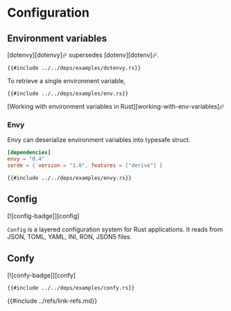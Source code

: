 # Configuration

## Environment variables

[dotenvy][dotenvy]⮳ supersedes [dotenv][dotenv]⮳.

```rust,editable,no_run
{{#include ../../deps/examples/dotenvy.rs}}
```

To retrieve a single environment variable,

```rust,editable,should_panic
{{#include ../../deps/examples/env.rs}}
```

[Working with environment variables in Rust][working-with-env-variables]⮳

### Envy

Envy can deserialize environment variables into typesafe struct.

```toml
[dependencies]
envy = "0.4"
serde = { version = "1.0", features = ["derive"] }
```

```rust,editable,should_panic
{{#include ../../deps/examples/envy.rs}}
```

## Config

[![config-badge]][config]

`Config` is a layered configuration system for Rust applications.
It reads from JSON, TOML, YAML, INI, RON, JSON5 files.

## Confy

[![confy-badge]][confy]

```rust,editable,no_run
{{#include ../../deps/examples/confy.rs}}
```

{{#include ../refs/link-refs.md}}
